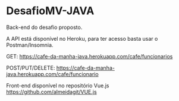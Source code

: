# DesafioMV-JAVA
Back-end do desafio proposto.

A API está disponível no Heroku, para ter acesso basta usar o Postman/Insomnia.

GET: 
https://cafe-da-manha-java.herokuapp.com/cafe/funcionarios

POST/PUT/DELETE: 
https://cafe-da-manha-java.herokuapp.com/cafe/funcionario


Front-end disponível no repositório Vue.js
https://github.com/almeidagit/VUE.js

